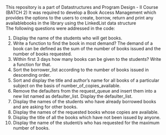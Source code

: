 This repository is a part of Datastructures and Program Design - II Course (BATCH 2)
It was required to develop a Book Access Management which provides the options to the users to create, borrow, return and print any availablebooks in the library using the LinkedList data structure  
The following questions were addressed in the code:   
1. Display the name of the students who will get books.
2. Write a function to find the book in most demand? The demand of a book can be
defined as the sum of the number of books issued and the number of books requested.
3. Within first 3 days how many books can be given to the students? Write a function for
that.
4. Sort the borrower_list according to the number of books issued in descending order.
5. Sort and display the title and author’s name for all books of a particular subject on the
basis of number_of_copies_available.
6. Remove the defaulters from the request_queue and insert them into a new list named
as defaulter_list. Display the defaulter_list.
7. Display the names of the students who have already borrowed books and are asking
for other books.
8. Display the names of the requested books whose copies are available.
9. Display the title of all the books which have not been issued by anyone.
10. Display the name of the student/s who has requested for the maximum number of
books.
